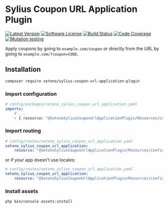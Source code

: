 # Sylius Coupon URL Application Plugin

[![Latest Version][ico-version]][link-packagist]
[![Software License][ico-license]](LICENSE)
[![Build Status][ico-github-actions]][link-github-actions]
[![Code Coverage][ico-code-coverage]][link-code-coverage]
[![Mutation testing][ico-infection]][link-infection]

Apply coupons by going to `example.com/coupon` or directly from the URL by going to
`example.com/?coupon=CODE`.

## Installation

```bash
composer require setono/sylius-coupon-url-application-plugin
```

### Import configuration

```yaml
# config/packages/setono_sylius_coupon_url_application.yaml
imports:
    # ...
    - { resource: "@SetonoSyliusCouponUrlApplicationPlugin/Resources/config/app/config.yaml" }
```

### Import routing

```yaml
# config/routes/setono_sylius_coupon_url_application.yaml
setono_sylius_coupon_url_application:
    resource: "@SetonoSyliusCouponUrlApplicationPlugin/Resources/config/routes.yaml"
```

or if your app doesn't use locales:

```yaml
# config/routes/setono_sylius_coupon_url_application.yaml
setono_sylius_coupon_url_application:
    resource: "@SetonoSyliusCouponUrlApplicationPlugin/Resources/config/routes_no_locale.yaml"
```

### Install assets

```bash
php bin/console assets:install
```

[ico-version]: https://poser.pugx.org/setono/sylius-coupon-url-application-plugin/v/stable
[ico-license]: https://poser.pugx.org/setono/sylius-coupon-url-application-plugin/license
[ico-github-actions]: https://github.com/Setono/SyliusCouponUrlApplicationPlugin/workflows/build/badge.svg
[ico-code-coverage]: https://codecov.io/gh/Setono/SyliusCouponUrlApplicationPlugin/branch/master/graph/badge.svg
[ico-infection]: https://img.shields.io/endpoint?style=flat&url=https%3A%2F%2Fbadge-api.stryker-mutator.io%2Fgithub.com%2FSetono%2FSyliusCouponUrlApplicationPlugin%2F2.x

[link-packagist]: https://packagist.org/packages/setono/sylius-coupon-url-application-plugin
[link-github-actions]: https://github.com/Setono/SyliusCouponUrlApplicationPlugin/actions
[link-code-coverage]: https://codecov.io/gh/Setono/SyliusCouponUrlApplicationPlugin
[link-infection]: https://dashboard.stryker-mutator.io/reports/github.com/Setono/SyliusCouponUrlApplicationPlugin/2.x
